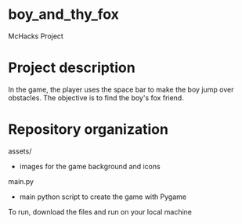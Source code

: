 # boy_and_thy_fox
McHacks Project

# Project description
In the game, the player uses the space bar to make the boy jump over obstacles. The objective is to find the boy's fox friend.

# Repository organization
assets/
- images for the game background and icons

main.py
- main python script to create the game with Pygame

To run, download the files and run on your local machine
